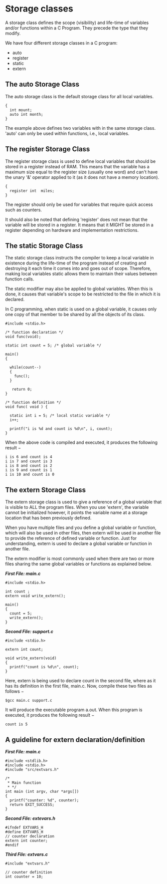 # Storage classes

A storage class defines the scope (visibility) and life-time of variables and/or functions within a C Program. They 
precede the type that they modify.

We have four different storage classes in a C program:

- auto
- register
- static
- extern

## The auto Storage Class

The auto storage class is the default storage class for all local variables.

```
{
  int mount;
  auto int month;
}
```

The example above defines two variables with in the same storage class. 'auto' can only be used within functions, i.e., 
local variables.

## The register Storage Class

The register storage class is used to define local variables that should be stored in a register instead of RAM. 
This means that the variable has a maximum size equal to the register size (usually one word) and can't have the unary 
'&' operator applied to it (as it does not have a memory location).

```
{
  register int  miles;
}
```

The register should only be used for variables that require quick access such as counters. 

It should also be noted that defining 'register' does not mean that the variable will be stored in a register. 
It means that it MIGHT be stored in a register depending on hardware and implementation restrictions.

## The static Storage Class

The static storage class instructs the compiler to keep a local variable in existence during the life-time of the 
program instead of creating and destroying it each time it comes into and goes out of scope. Therefore, making local 
variables static allows them to maintain their values between function calls.

The static modifier may also be applied to global variables. When this is done, it causes that variable's scope to be 
restricted to the file in which it is declared.

In C programming, when static is used on a global variable, it causes only one copy of that member to be shared by all 
the objects of its class.

```
#include <stdio.h>
 
/* function declaration */
void func(void);
 
static int count = 5; /* global variable */
 
main() 
{

  while(count--) 
  {
    func();
  }

   return 0;
}

/* function definition */
void func( void ) {

  static int i = 5; /* local static variable */
  i++;

  printf("i is %d and count is %d\n", i, count);
}
```

When the above code is compiled and executed, it produces the following result −

```
i is 6 and count is 4
i is 7 and count is 3
i is 8 and count is 2
i is 9 and count is 1
i is 10 and count is 0
```

## The extern Storage Class

The extern storage class is used to give a reference of a global variable that is visible to ALL the program files. 
When you use 'extern', the variable cannot be initialized however, it points the variable name at a storage location 
that has been previously defined.

When you have multiple files and you define a global variable or function, which will also be used in other files, 
then extern will be used in another file to provide the reference of defined variable or function. Just for 
understanding, extern is used to declare a global variable or function in another file.

The extern modifier is most commonly used when there are two or more files sharing the same global variables or 
functions as explained below.

_**First File: main.c**_

```
#include <stdio.h>
 
int count ;
extern void write_extern();
 
main() 
{
  count = 5;
  write_extern();
}
```

_**Second File: support.c**_

```
#include <stdio.h>
 
extern int count;
 
void write_extern(void) 
{
  printf("count is %d\n", count);
}
```

Here, extern is being used to declare count in the second file, where as it has its definition in the first file, main.c. Now, compile these two files as follows −

```
$gcc main.c support.c
```

It will produce the executable program a.out. When this program is executed, it produces the following result −

```
count is 5
```

## A guideline for extern declaration/definition

_**First File: main.c**_

```
#include <stdlib.h>
#include <stdio.h>
#include "src/extvars.h"

/*
 * Main function
 * */
int main (int argv, char *args[])
{
  printf("counter: %d", counter);
  return EXIT_SUCCESS;
}
```

_**Second File: extevars.h**_

```
#ifndef EXTVARS_H
#define EXTVARS_H
// counter declaration
extern int counter;
#endif
```

_**Third File: extvars.c**_

```
#include "extvars.h"

// counter definition
int counter = 10;
```